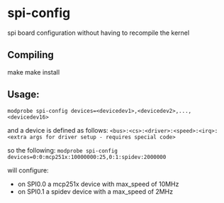 spi-config
==========

spi board configuration without having to recompile the kernel

Compiling
---------
make
make install

Usage:
------
```modprobe spi-config devices=<devicedev1>,<devicedev2>,...,<devicedev16>```

and a device is defined as follows:
```<bus>:<cs>:<driver>:<speed>:<irq>:<extra args for driver setup - requires special code>```

so the following:
```modprobe spi-config devices=0:0:mcp251x:10000000:25,0:1:spidev:2000000```

will configure:
* on SPI0.0 a mcp251x device with max_speed of 10MHz
* on SPI0.1 a spidev device with a max_speed of 2MHz

